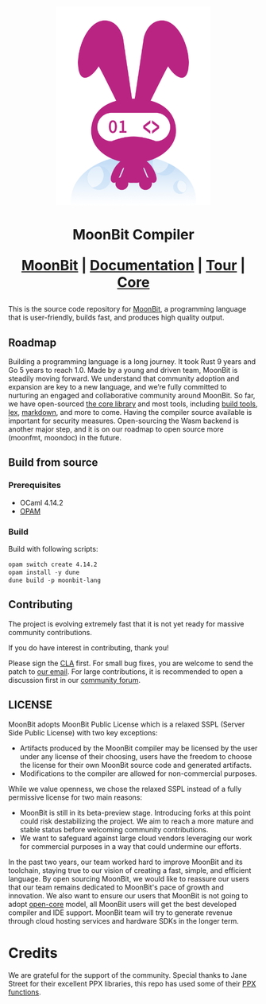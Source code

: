 <div align="center">
  <picture>
    <img src="logo.png" height="400px"/>
  </picture> 

  <h1> MoonBit Compiler

[MoonBit] | [Documentation] | [Tour] | [Core]
</div>

This is the source code repository for [MoonBit], a programming language that is user-friendly, builds fast, and produces high quality output.

[Moonbit]: https://www.moonbitlang.com
[Tour]: https://tour.moonbitlang.com
[Documentation]: https://docs.moonbitlang.com
[Core]: https://github.com/moonbitlang/core

## Roadmap

Building a programming language is a long journey. It took Rust 9 years and Go 5 years to reach 1.0. Made by a young and driven team, MoonBit is steadily moving forward. We understand that community adoption and expansion are key to a new language, and we’re fully committed to nurturing an engaged and collaborative community around MoonBit. So far, we have open-sourced [the core library](https://github.com/moonbitlang/core) and most tools, including [build tools](https://github.com/moonbitlang/moon), [lex](https://github.com/moonbit-community/moonlex), [markdown](https://github.com/moonbit-community/cmark), and more to come. Having the compiler source available is important for security measures. Open-sourcing the Wasm backend is another major step, and it is on our roadmap to open source more (moonfmt, moondoc) in the future.


## Build from source

### Prerequisites

- OCaml 4.14.2
- [OPAM](https://opam.ocaml.org/)

### Build

Build with following scripts:

```
opam switch create 4.14.2
opam install -y dune
dune build -p moonbit-lang
```

## Contributing

The project is evolving extremely fast that it is not yet ready for massive community 
contributions. 

If you do have interest in contributing, thank you!

Please sign the [CLA](https://www.moonbitlang.com/cla/moonc) first.
For small bug fixes, you are welcome to send the patch to [our email](mailto:jichuruanjian@idea.edu.cn). For large contributions, it is recommended to open a discussion first in our [community forum](https://discuss.moonbitlang.com). 

## LICENSE

MoonBit adopts MoonBit Public License which is a relaxed SSPL (Server Side Public License) with two key exceptions:

-  Artifacts produced by the MoonBit compiler may be licensed by the user under any license of their choosing, users have the freedom to choose the license for their own MoonBit source code and generated artifacts.
- Modifications to the compiler are allowed for non-commercial purposes.
   
While we value openness, we chose the relaxed SSPL instead of a fully permissive license for two main reasons:

- MoonBit is still in its beta-preview stage. Introducing forks at this point could risk destabilizing the project. We aim to reach a more mature and stable status before welcoming community contributions.
- We want to safeguard against large cloud vendors leveraging our work for commercial purposes in a way that could undermine our efforts.


In the past two years, our team worked hard to improve MoonBit and its toolchain, staying true to our vision of creating a fast, simple, and efficient language. By open sourcing MoonBit, we would like to reassure our users that our team remains dedicated to MoonBit's pace of growth and innovation. We also want to ensure our users that MoonBit is not going to adopt [open-core](https://en.wikipedia.org/wiki/Open-core_model) model, all MoonBit users will get the best developed compiler and IDE support. MoonBit team will try to generate revenue through cloud hosting services and hardware SDKs in the longer term.

# Credits 

We are grateful for the support of the community. 
Special thanks to Jane Street for their excellent PPX libraries,
this repo has used some of their [PPX functions](./src/hash.c).

